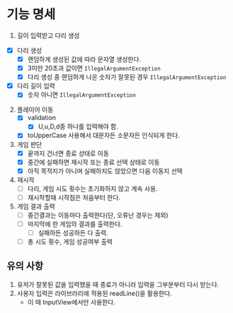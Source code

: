 # 기능 명세

1. 길이 입력받고 다리 생성
-[x] 다리 생성
  -[x] 랜덤하게 생성된 값에 따라 문자열 생성한다. 
  -[x] 3미만 20초과 값이면 `IllegalArgumentException`
  -[x] 다리 생성 중 랜덤하게 나온 숫자가 잘못된 경우 `IllegalArgumentException`
-[x] 다리 길이 입력
  -[x] 숫자 아니면 `IllegalArgumentException`
2. 플레이어 이동
    -[x] validation
        -[x] U,u,D,d중 하나를 입력해야 함.
    -[x] toUpperCase 사용해서 대문자든 소문자든 인식되게 한다.
3. 게임 판단
    -[x] 끝까지 건너면 종료 상태로 이동
    -[x] 중간에 실패하면 재시작 또는 종료 선택 상태로 이동
    -[x] 아직 목적지가 아니며 실패하지도 않았으면 다음 이동지 선택
4. 재시작
    -[ ] 다리, 게임 시도 횟수는 초기화하지 않고 계속 사용.
    -[ ] 재시작할때 시작점은 처음부터 한다.
5. 게임 결과 출력
    -[ ] 중간결과는 이동마다 출력한다(단, 오류난 경우는 제외)
    -[ ] 마지막에 한 게임의 결과를 출력한다.
        -[ ] 실패하든 성공하든 다 출력.
    -[ ] 총 시도 횟수, 게임 성공여부 출력 

## 유의 사항
1. 유저가 잘못된 값을 입력했을 때 종료가 아니라 입력을 그부분부터 다시 받는다.
2. 사용자 입력은 라이브러리에 적용된 readLine()을 활용한다.
    - 이 때 InputView에서만 사용한다.

